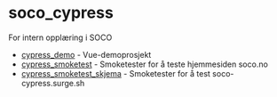 # soco_cypress
For intern opplæring i SOCO

* [cypress_demo](./cypress_demo) - Vue-demoprosjekt
* [cypress_smoketest](./cypress_smoketest) - Smoketester for å teste hjemmesiden soco.no 
* [cypress_smoketest_skjema](./cypress_smoketest_skjema) - Smoketester for å test soco-cypress.surge.sh